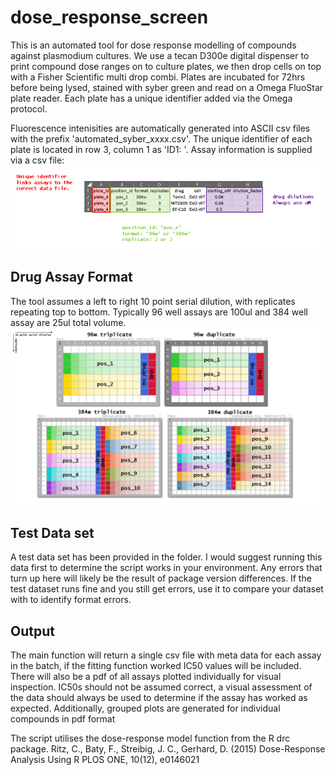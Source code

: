 # dose_response_screen

This is an automated tool for dose response modelling of compounds against plasmodium cultures. We use a tecan D300e digital dispenser to print compound dose ranges on to culture plates, we then drop cells on top with a Fisher Scientific multi drop combi. Plates are incubated for 72hrs before being lysed, stained with syber green and read on a Omega FluoStar plate reader. Each plate has a unique identifier added via the Omega protocol.

Fluorescence intenisities are automatically generated into ASCII csv files with the prefix 'automated_syber_xxxx.csv'. The unique identifier of each plate is located in row 3, column 1 as 'ID1: <unique identifier>'. Assay information is supplied via a csv file:
![This is an image](images/small_meta_example.png)
  
## Drug Assay Format
 
The tool assumes a left to right 10 point serial dilution, with replicates repeating top to bottom. Typically 96 well assays are 100ul and 384 well assay are 25ul total volume.
 ![This is an image](images/plate_formats.png)
## Test Data set
A test data set has been provided in the folder. I would suggest running this data first to
determine the script works in your environment. Any errors that turn up here will likely be
the result of package version differences. If the test dataset runs fine and you still get
errors, use it to compare your dataset with to identify format errors.

## Output
The main function will return a single csv file with meta data for each assay in the batch,
if the fitting function worked IC50 values will be included. There will also be a pdf of all
assays plotted individually for visual inspection. IC50s should not be assumed correct, a
visual assessment of the data should always be used to determine if the assay has worked as
expected. Additionally, grouped plots are generated for individual compounds in pdf format

The script utilises the dose-response model function from the R drc package.
Ritz, C., Baty, F., Streibig, J. C., Gerhard, D. (2015) Dose-Response Analysis Using R PLOS ONE, 10(12), e0146021
